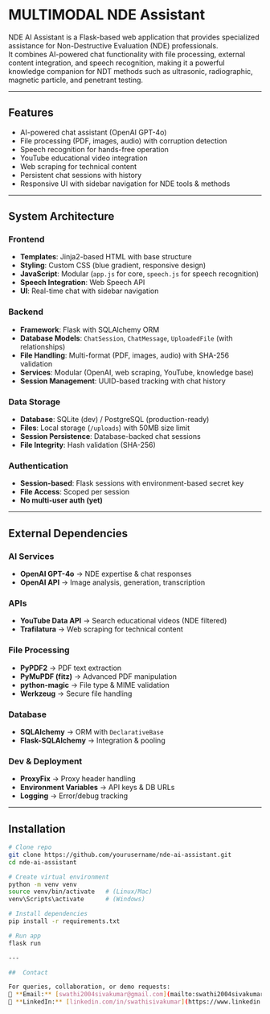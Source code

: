 #  MULTIMODAL NDE Assistant

NDE AI Assistant is a Flask-based web application that provides specialized assistance for Non-Destructive Evaluation (NDE) professionals.  
It combines AI-powered chat functionality with file processing, external content integration, and speech recognition, making it a powerful knowledge companion for NDT methods such as ultrasonic, radiographic, magnetic particle, and penetrant testing.

---

##  Features
- AI-powered chat assistant (OpenAI GPT-4o)
- File processing (PDF, images, audio) with corruption detection
- Speech recognition for hands-free operation
- YouTube educational video integration
- Web scraping for technical content
- Persistent chat sessions with history
- Responsive UI with sidebar navigation for NDE tools & methods

---

##  System Architecture

###  Frontend
- **Templates**: Jinja2-based HTML with base structure
- **Styling**: Custom CSS (blue gradient, responsive design)
- **JavaScript**: Modular (`app.js` for core, `speech.js` for speech recognition)
- **Speech Integration**: Web Speech API
- **UI**: Real-time chat with sidebar navigation

###  Backend
- **Framework**: Flask with SQLAlchemy ORM
- **Database Models**: `ChatSession`, `ChatMessage`, `UploadedFile` (with relationships)
- **File Handling**: Multi-format (PDF, images, audio) with SHA-256 validation
- **Services**: Modular (OpenAI, web scraping, YouTube, knowledge base)
- **Session Management**: UUID-based tracking with chat history

###  Data Storage
- **Database**: SQLite (dev) / PostgreSQL (production-ready)
- **Files**: Local storage (`/uploads`) with 50MB size limit
- **Session Persistence**: Database-backed chat sessions
- **File Integrity**: Hash validation (SHA-256)

###  Authentication
- **Session-based**: Flask sessions with environment-based secret key
- **File Access**: Scoped per session
- **No multi-user auth (yet)**

---

##  External Dependencies

### AI Services
- **OpenAI GPT-4o** → NDE expertise & chat responses  
- **OpenAI API** → Image analysis, generation, transcription  

### APIs
- **YouTube Data API** → Search educational videos (NDE filtered)  
- **Trafilatura** → Web scraping for technical content  

### File Processing
- **PyPDF2** → PDF text extraction  
- **PyMuPDF (fitz)** → Advanced PDF manipulation  
- **python-magic** → File type & MIME validation  
- **Werkzeug** → Secure file handling  

### Database
- **SQLAlchemy** → ORM with `DeclarativeBase`  
- **Flask-SQLAlchemy** → Integration & pooling  

### Dev & Deployment
- **ProxyFix** → Proxy header handling  
- **Environment Variables** → API keys & DB URLs  
- **Logging** → Error/debug tracking  

---

##  Installation

```bash
# Clone repo
git clone https://github.com/yourusername/nde-ai-assistant.git
cd nde-ai-assistant

# Create virtual environment
python -m venv venv
source venv/bin/activate   # (Linux/Mac)
venv\Scripts\activate      # (Windows)

# Install dependencies
pip install -r requirements.txt

# Run app
flask run

---

##  Contact

For queries, collaboration, or demo requests:  
📧 **Email:** [swathi2004sivakumar@gmail.com](mailto:swathi2004sivakumar@gmail.com)  
🔗 **LinkedIn:** [linkedin.com/in/swathisivakumar](https://www.linkedin.com/in/swathisivakumar)  
